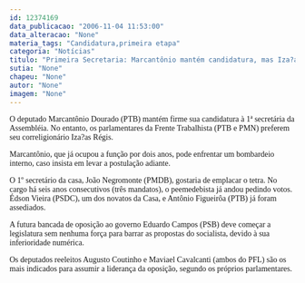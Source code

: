 ```yaml
---
id: 12374169
data_publicacao: "2006-11-04 11:53:00"
data_alteracao: "None"
materia_tags: "Candidatura,primeira etapa"
categoria: "Notícias"
titulo: "Primeira Secretaria: Marcantônio mantém candidatura, mas Iza?as é o preferido"
sutia: "None"
chapeu: "None"
autor: "None"
imagem: "None"
---
```

<p><P><FONT face=Verdana>O deputado Marcantônio Dourado (PTB) mantém firme sua candidatura à 1ª secretária da Assembléia. No entanto, os parlamentares da Frente Trabalhista (PTB e PMN) preferem seu correligionário Iza?as Régis.</FONT></P></p>
<p><P><FONT face=Verdana>Marcantônio, que já ocupou a função por dois anos, pode enfrentar um bombardeio interno, caso insista em levar a postulação adiante.</FONT></P></p>
<p><P><FONT face=Verdana>O 1º secretário da casa, João Negromonte (PMDB), gostaria de emplacar o tetra. No cargo há seis anos consecutivos (três mandatos), o peemedebista já andou pedindo votos. Édson Vieira (PSDC), um dos novatos da Casa, e Antônio Figueirôa (PTB) já foram assediados.</FONT></P></p>
<p><P><FONT face=Verdana>A futura bancada de oposição ao governo Eduardo Campos (PSB) deve começar a legislatura sem nenhuma força para barrar as propostas do socialista, devido à sua inferioridade numérica. </FONT></P></p>
<p><P><FONT face=Verdana>Os deputados reeleitos Augusto Coutinho e Maviael Cavalcanti (ambos do PFL) são os mais indicados para assumir a liderança da oposição, segundo os próprios parlamentares.</FONT></P> </p>
